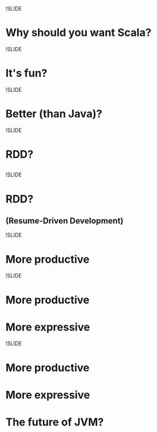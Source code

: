 !SLIDE
# Why should you want Scala?

!SLIDE 
# It's fun? 

!SLIDE 
# Better (than Java)?

!SLIDE
# RDD?
## 

!SLIDE
# RDD?
## (Resume-Driven Development)

!SLIDE 
# More productive

!SLIDE 
# More productive
# More expressive

!SLIDE
# More productive
# More expressive
# The future of JVM?
